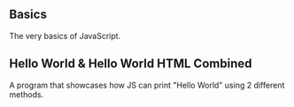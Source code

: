Basics
---

The very basics of JavaScript.

Hello World & Hello World HTML Combined
-------

A program that showcases how JS can print "Hello World" using 2 different methods.
